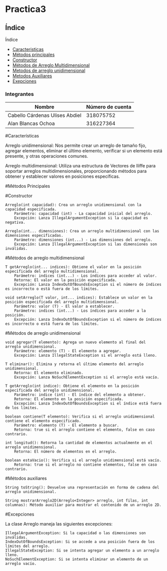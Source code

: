 
# Practica3

## Índice
Índice

- [Caracteristicas](#Caracteristicas)
- [Métodos principales](#Métodos-principales)
- [Constructor](#Constructor)
- [Métodos de Arreglo Multidimensional](#Métodos-de-arreglo-multidimensional)
- [Metodos de arreglo unidimensional](#Métodos-de-arreglo-unidimensional)
- [Metodos Auxiliares](#Métodos-auxiliares)        
- [Exepciones](#Exepciones)
  
### Integrantes
| Nombre | Número de cuenta |
| --- | --- |
| Cabello Cárdenas Ulises Abdiel | 318075752 |
| Alan Blancas Ochoa | 316227364 |

#Características

Arreglo unidimensional: Nos permite crear un arreglo de tamaño fijo, agregar elementos, eliminar el último elemento, verificar si un elemento está presente, y otras operaciones comunes.

Arreglo multidimensional: Utiliza una estructura de Vectores de Iliffe para soportar arreglos multidimensionales, proporcionando métodos para obtener y establecer valores en posiciones específicas.

#Métodos Principales

#Constructor

    Arreglo(int capacidad): Crea un arreglo unidimensional con la capacidad especificada.
        Parámetro: capacidad (int) - La capacidad inicial del arreglo.
        Excepción: Lanza IllegalArgumentException si la capacidad es negativa.

    Arreglo(int... dimensiones): Crea un arreglo multidimensional con las dimensiones especificadas.
        Parámetro: dimensiones (int...) - Las dimensiones del arreglo.
        Excepción: Lanza IllegalArgumentException si las dimensiones son inválidas.

#Métodos de arreglo multidimensional

    T getArreglo(int... indices): Obtiene el valor en la posición especificada del arreglo multidimensional.
        Parámetro: indices (int...) - Los índices para acceder al valor.
        Retorna: El valor en la posición especificada.
        Excepción: Lanza IndexOutOfBoundsException si el número de índices es incorrecto o está fuera de los límites.

    void setArreglo(T valor, int... indices): Establece un valor en la posición especificada del arreglo multidimensional.
        Parámetro: valor (T) - El valor a establecer.
        Parámetro: indices (int...) - Los índices para acceder a la posición.
        Excepción: Lanza IndexOutOfBoundsException si el número de índices es incorrecto o está fuera de los límites.
#Métodos de arreglo unidimensional

    void agregar(T elemento): Agrega un nuevo elemento al final del arreglo unidimensional.
        Parámetro: elemento (T) - El elemento a agregar.
        Excepción: Lanza IllegalStateException si el arreglo está lleno.

    T eliminar(): Elimina y retorna el último elemento del arreglo unidimensional.
        Retorna: El elemento eliminado.
        Excepción: Lanza NoSuchElementException si el arreglo está vacío.

    T getArreglo(int indice): Obtiene el elemento en la posición especificada del arreglo unidimensional.
        Parámetro: indice (int) - El índice del elemento a obtener.
        Retorna: El elemento en la posición especificada.
        Excepción: Lanza IndexOutOfBoundsException si el índice está fuera de los límites.

    boolean contiene(T elemento): Verifica si el arreglo unidimensional contiene el elemento especificado.
        Parámetro: elemento (T) - El elemento a buscar.
        Retorna: true si el arreglo contiene el elemento, false en caso contrario.

    int longitud(): Retorna la cantidad de elementos actualmente en el arreglo unidimensional.
        Retorna: El número de elementos en el arreglo.

    boolean estaVacio(): Verifica si el arreglo unidimensional está vacío.
        Retorna: true si el arreglo no contiene elementos, false en caso contrario.

#Métodos auxiliares

    String toString(): Devuelve una representación en forma de cadena del arreglo unidimensional.

    String mostrarArreglo2D(Arreglo<Integer> arreglo, int filas, int columnas): Método auxiliar para mostrar el contenido de un arreglo 2D.

#Excepciones

La clase Arreglo maneja las siguientes excepciones:

    IllegalArgumentException: Si la capacidad o las dimensiones son inválidas.
    IndexOutOfBoundsException: Si se accede a una posición fuera de los límites del arreglo.
    IllegalStateException: Si se intenta agregar un elemento a un arreglo lleno.
    NoSuchElementException: Si se intenta eliminar un elemento de un arreglo vacío.


